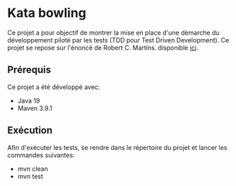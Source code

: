# Kata bowling
Ce projet a pour objectif de montrer la mise en place d'une démarche du développement piloté par les tests (TDD pour Test Driven Development).
Ce projet se repose sur l'énoncé de Robert C. Martins. disponible [ici](http://butunclebob.com/ArticleS.UncleBob.TheBowlingGameKata).  
## Prérequis  
Ce projet a été développé avec:
- Java 19
- Maven 3.9.1
## Exécution
Afin d'exécuter les tests, se rendre dans le répertoire du projet et lancer les commandes suivantes:
- mvn clean
- mvn test
